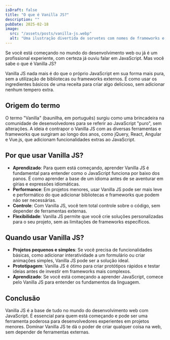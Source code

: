 ```yaml
---
isDraft: false
title: "O que é Vanilla JS?"
description: ""
pubDate: 2025-02-18
image:
  src: "/assets/posts/vanilla-js.webp"
  alt: "Uma ilustração divertida de sorvetes com nomes de frameworks e bibliotecas JavaScript, brincando com o termo 'vanilla' para se referir ao JavaScript puro."
---
```


Se você está começando no mundo do desenvolvimento web ou já é um profissional experiente, com certeza já ouviu falar em JavaScript. Mas você sabe o que é Vanilla JS?

Vanilla JS nada mais é do que o próprio JavaScript em sua forma mais pura, sem a utilização de bibliotecas ou frameworks externos. É como usar os ingredientes básicos de uma receita para criar algo delicioso, sem adicionar nenhum tempero extra.

## Origem do termo

O termo "Vanilla" (baunilha, em português) surgiu como uma brincadeira na comunidade de desenvolvedores para se referir ao JavaScript "puro", sem alterações. A ideia é contrapor o Vanilla JS com as diversas ferramentas e frameworks que surgiram ao longo dos anos, como jQuery, React, Angular e Vue.js, que adicionam funcionalidades extras ao JavaScript.

## Por que usar Vanilla JS?

- **Aprendizado**: Para quem está começando, aprender Vanilla JS é fundamental para entender como o JavaScript funciona por baixo dos panos. É como aprender a base de um idioma antes de se aventurar em gírias e expressões idiomáticas.
- **Performance**: Em projetos menores, usar Vanilla JS pode ser mais leve e performático do que adicionar bibliotecas e frameworks que podem não ser necessárias.
- **Controle**: Com Vanilla JS, você tem total controle sobre o código, sem depender de ferramentas externas.
- **Flexibilidade**: Vanilla JS permite que você crie soluções personalizadas para o seu projeto, sem as limitações de frameworks específicos.

## Quando usar Vanilla JS?

- **Projetos pequenos e simples**: Se você precisa de funcionalidades básicas, como adicionar interatividade a um formulário ou criar animações simples, Vanilla JS pode ser a solução ideal.
- **Prototipagem**: Vanilla JS é ótimo para criar protótipos rápidos e testar ideias antes de investir em frameworks mais complexos.
- **Aprendizado**: Se você está começando a aprender JavaScript, comece pelo Vanilla JS para entender os fundamentos da linguagem.

## Conclusão

Vanilla JS é a base de tudo no mundo do desenvolvimento web com JavaScript. É essencial para quem está começando e pode ser uma ferramenta poderosa para desenvolvedores experientes em projetos menores. Dominar Vanilla JS te dá o poder de criar qualquer coisa na web, sem depender de ferramentas externas.
